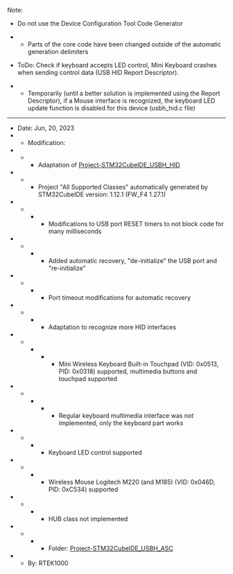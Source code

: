 Note:
- Do not use the Device Configuration Tool Code Generator
- - Parts of the core code have been changed outside of the automatic generation delimiters

- ToDo: Check if keyboard accepts LED control, Mini Keyboard crashes when sending control data (USB HID Report Descriptor).
- - Temporarily (until a better solution is implemented using the Report Descriptor), if a Mouse interface is recognized, the keyboard LED update function is disabled for this device (usbh_hid.c file)
    
------

- Date: Jun, 20, 2023
- - Modification:
- - - Adaptation of [Project-STM32CubeIDE_USBH_HID](https://github.com/rtek1000/STM32F4HUB/tree/master/Project-STM32CubeIDE_USBH_HID)
- - - Project "All Supported Classes" automatically generated by STM32CubeIDE version: 1.12.1 (FW_F4 1.27.1)
- - - - Modifications to USB port RESET timers to not block code for many milliseconds
- - - - Added automatic recovery, "de-initialize" the USB port and "re-initialize"
- - - - Port timeout modifications for automatic recovery
- - - - Adaptation to recognize more HID interfaces
- - - - - Mini Wireless Keyboard Built-in Touchpad  (VID: 0x0513, PID: 0x0318) supported, multimedia buttons and touchpad supported
- - - - - Regular keyboard multimedia interface was not implemented, only the keyboard part works
- - - - Keyboard LED control supported
- - - - Wireless Mouse Logitech M220 (and M185) (VID: 0x046D, PID: 0xC534) supported
- - - - HUB class not implemented
- - - - Folder: [Project-STM32CubeIDE_USBH_ASC](https://github.com/rtek1000/STM32F4HUB_modified/tree/main/Project-STM32CubeIDE_USBH_ASC)
- - By: RTEK1000
